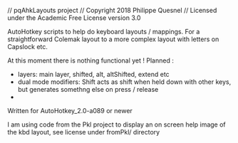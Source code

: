 // pqAhkLayouts project 
// Copyright 2018 Philippe Quesnel 
// Licensed under the Academic Free License version 3.0 


AutoHotkey scripts to help do keyboard layouts / mappings. 
For a straightforward Colemak layout to a more complex layout with letters on Capslock etc. 

At this moment there is nothing functional yet !
Planned : 
 - layers: main layer, shifted, alt, altShifted, extend etc 
 - dual mode modifiers: Shift acts as shift when held down with other keys, but generates  somethng else on press / release 
 - 
Written for AutoHotkey_2.0-a089 or newer

 I am using code from the Pkl project to display an on screen help image of the kbd layout, 
 see license under fromPkl/ directory

